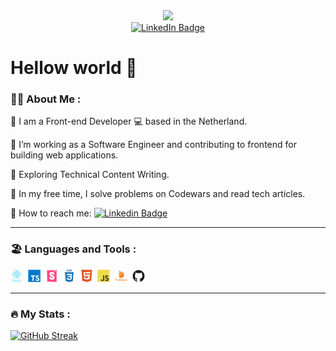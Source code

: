 <div id="header" align="center">
  <img src="https://media.giphy.com/media/YnS7j9pwnECXLMrI4t/giphy.gif" width="100"/>
</div>
<div id="badges" align="center">
  <a href="https://www.linkedin.com/in/xiangyi-sun-1469441b8/" target="_blank">
    <img src="https://img.shields.io/badge/LinkedIn-blue?style=for-the-badge&logo=linkedin&logoColor=white" alt="LinkedIn Badge"/>
  </a>
</div>

<h1>
  Hellow world 🥰
</h1>

### :woman_technologist: About Me :
🌴 I am a Front-end Developer 💻 based in the Netherland.

🌻 I’m working as a Software Engineer and contributing to frontend for building web applications.

🌱 Exploring Technical Content Writing.

🍵 In my free time, I solve problems on Codewars and read tech articles.

🍬 How to reach me: [![Linkedin Badge](https://img.shields.io/badge/-Xiangyi-blue?style=flat&logo=Linkedin&logoColor=white)](https://www.linkedin.com/in/xiangyi-sun-1469441b8/)

---
### 🏖️ Languages and Tools :

<div>
    <img src="https://github.com/devicons/devicon/blob/master/icons/react/react-original-wordmark.svg" title="React" alt="React" width="20" height="20"/>&nbsp;
    <img src="https://github.com/devicons/devicon/blob/master/icons/typescript/typescript-plain.svg" title="TS **alt="TS" width="20" height="20"/>&nbsp;
  <img src="https://github.com/devicons/devicon/blob/master/icons/storybook/storybook-original.svg" title="Github" **alt="Github" width="20" height="20"/>&nbsp;
  <img src="https://github.com/devicons/devicon/blob/master/icons/css3/css3-plain-wordmark.svg"  title="CSS3" alt="CSS" width="20" height="20"/>&nbsp;
  <img src="https://github.com/devicons/devicon/blob/master/icons/html5/html5-original.svg" title="HTML5" alt="HTML" width="20" height="20"/>&nbsp;
  <img src="https://github.com/devicons/devicon/blob/master/icons/javascript/javascript-original.svg" title="JavaScript" alt="JavaScript" width="20" height="20"/>&nbsp;
  <img src="https://github.com/devicons/devicon/blob/master/icons/firebase/firebase-plain-wordmark.svg" title="Firebase" alt="Firebase" width="20" height="20"/>&nbsp;
  <img src="https://github.com/devicons/devicon/blob/master/icons/github/github-original.svg" title="Github" **alt="Github" width="20" height="20"/>&nbsp;
                                                                                   </div>
                                                           
---

### :fire: My Stats :
[![GitHub Streak](http://github-readme-streak-stats.herokuapp.com?user=xiangyisss)](https://git.io/streak-stats)

<!--
**xiangyisss/xiangyisss** is a ✨ _special_ ✨ repository because its `README.md` (this file) appears on your GitHub profile.

Here are some ideas to get you started:

- 🔭 I’m currently working on ...
- 🌱 I’m currently learning ...
- 👯 I’m looking to collaborate on ...
- 🤔 I’m looking for help with ...
- 💬 Ask me about ...
- 📫 How to reach me: ...
- 😄 Pronouns: ...
- ⚡ Fun fact: ...
-->
